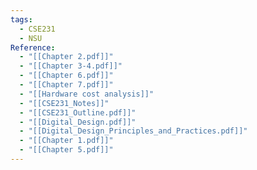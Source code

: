 ```yaml
---
tags:
  - CSE231
  - NSU
Reference:
  - "[[Chapter 2.pdf]]"
  - "[[Chapter 3-4.pdf]]"
  - "[[Chapter 6.pdf]]"
  - "[[Chapter 7.pdf]]"
  - "[[Hardware cost analysis]]"
  - "[[CSE231_Notes]]"
  - "[[CSE231_Outline.pdf]]"
  - "[[Digital_Design.pdf]]"
  - "[[Digital_Design_Principles_and_Practices.pdf]]"
  - "[[Chapter 1.pdf]]"
  - "[[Chapter 5.pdf]]"
---
```

